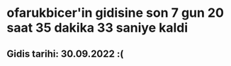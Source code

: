 # ofarukbicer'in gidisine son 7 gun 20 saat 35 dakika 33 saniye kaldi

## Gidis tarihi: 30.09.2022 :(